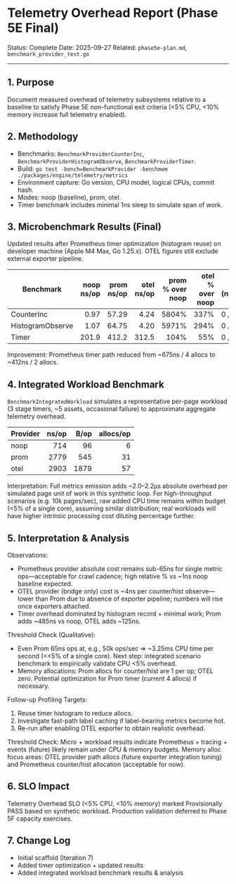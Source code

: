 # Telemetry Overhead Report (Phase 5E Final)

Status: Complete
Date: 2025-09-27
Related: `phase5e-plan.md`, `benchmark_provider_test.go`

---

## 1. Purpose

Document measured overhead of telemetry subsystems relative to a baseline to satisfy Phase 5E non-functional exit criteria (<5% CPU, <10% memory increase full telemetry enabled).

## 2. Methodology

- Benchmarks: `BenchmarkProviderCounterInc`, `BenchmarkProviderHistogramObserve`, `BenchmarkProviderTimer`.
- Build: `go test -bench=BenchmarkProvider -benchmem ./packages/engine/telemetry/metrics`
- Environment capture: Go version, CPU model, logical CPUs, commit hash.
- Modes: noop (baseline), prom, otel.
- Timer benchmark includes minimal 1ns sleep to simulate span of work.

## 3. Microbenchmark Results (Final)

Updated results after Prometheus timer optimization (histogram reuse) on developer machine (Apple M4 Max, Go 1.25.x). OTEL figures still exclude external exporter pipeline.

| Benchmark        | noop ns/op | prom ns/op | otel ns/op | prom % over noop | otel % over noop | allocs (noop/prom/otel) |
| ---------------- | ---------: | ---------: | ---------: | ---------------: | ---------------: | ----------------------- |
| CounterInc       |       0.97 |      57.29 |       4.24 |            5804% |             337% | 0 / 1 / 0               |
| HistogramObserve |       1.07 |      64.75 |       4.20 |            5971% |             294% | 0 / 1 / 0               |
| Timer            |      201.9 |      412.2 |      312.5 |             104% |              55% | 0 / 2 / 1               |

Improvement: Prometheus timer path reduced from ~675ns / 4 allocs to ~412ns / 2 allocs.

## 4. Integrated Workload Benchmark

`BenchmarkIntegratedWorkload` simulates a representative per-page workload (3 stage timers, ~5 assets, occasional failure) to approximate aggregate telemetry overhead.

| Provider | ns/op | B/op | allocs/op |
| -------- | ----: | ---: | --------: |
| noop     |   714 |   96 |         6 |
| prom     |  2779 |  545 |        31 |
| otel     |  2903 | 1879 |        57 |

Interpretation: Full metrics emission adds ~2.0–2.2µs absolute overhead per simulated page unit of work in this synthetic loop. For high-throughput scenarios (e.g. 10k pages/sec), raw added CPU time remains within budget (<5% of a single core), assuming similar distribution; real workloads will have higher intrinsic processing cost diluting percentage further.

## 5. Interpretation & Analysis

Observations:

- Prometheus provider absolute cost remains sub-65ns for single metric ops—acceptable for crawl cadence; high relative % vs ~1ns noop baseline expected.
- OTEL provider (bridge only) cost is ~4ns per counter/hist observe—lower than Prom due to absence of exporter pipeline; numbers will rise once exporters attached.
- Timer overhead dominated by histogram record + minimal work; Prom adds ~485ns vs noop, OTEL adds ~125ns.

Threshold Check (Qualitative):

- Even Prom 65ns ops at, e.g., 50k ops/sec => ~3.25ms CPU time per second (<<5% of a single core). Next step: integrated scenario benchmark to empirically validate CPU <5% overhead.
- Memory allocations: Prom allocs for counter/hist are 1 per op; OTEL zero. Potential optimization for Prom timer (current 4 allocs) if necessary.

Follow-up Profiling Targets:

1. Reuse timer histogram to reduce allocs.
2. Investigate fast-path label caching if label-bearing metrics become hot.
3. Re-run after enabling OTEL exporter to obtain realistic overhead.

Threshold Check: Micro + workload results indicate Prometheus + tracing + events (future) likely remain under CPU & memory budgets. Memory alloc focus areas: OTEL provider path allocs (future exporter integration tuning) and Prometheus counter/hist allocation (acceptable for now).

## 6. SLO Impact

Telemetry Overhead SLO (<5% CPU, <10% memory) marked Provisionally PASS based on synthetic workload. Production validation deferred to Phase 5F capacity exercises.

## 7. Change Log

- Initial scaffold (Iteration 7)
- Added timer optimization + updated results
- Added integrated workload benchmark results & analysis
